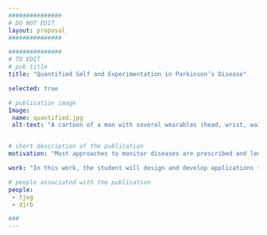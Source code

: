 ```yaml
---
###############
# DO NOT EDIT
layout: proposal
###############

###############
# TO EDIT
# pub title
title: "Quantified Self and Experimentation in Parkinson’s Disease"

selected: true

# publication image
Image: 
 name: quantified.jpg
 alt-text: "A cartoon of a man with several wearables (head, wrist, waist) indicating several data those devices are collecting" # provide a short description for the image #a11y


# short description of the publication
motivation: "Most approaches to monitor diseases are prescribed and led by clinicians with limited agency to patients. However, recent advances in mobile and wearable devices allow people to collect years of objective information about their health and fitness. How can this information be useful for the future of digital health and one’s healthcare?"

work: "In this work, the student will design and develop applications that allow people with Parkinson’s disease to gather and visualize meaningful and personalized information about their status. The work will also explore how this data can then be made available and useful to clinicians, at the patient’s discretion and explicit consent. Lastly, the work will explore scenarios of self-experimentation, where individuals will be able to experiment behavioural changes to their day to day and assess their impact, scientifically, following a stats-of-1 paradigm. Candidates to this project should have skills and interest in data analysis and mobile computing, and a motivation to work in a clinical context with frequent collaboration with clinicians and patients. The thesis will be supported by a scholarship of the IDEA-FAST  project."

# people associated with the publication
people:
 - tjvg
 - djrb

###
---
```

